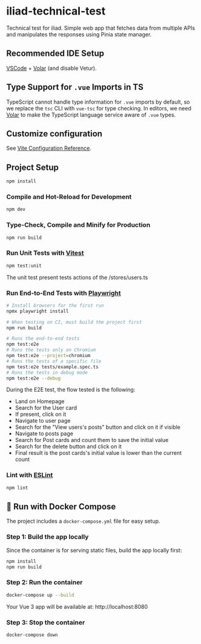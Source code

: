 # iliad-technical-test

Technical test for iliad. Simple web app that fetches data from multiple APIs and manipulates the responses using Pinia state manager.

## Recommended IDE Setup

[VSCode](https://code.visualstudio.com/) + [Volar](https://marketplace.visualstudio.com/items?itemName=Vue.volar) (and disable Vetur).

## Type Support for `.vue` Imports in TS

TypeScript cannot handle type information for `.vue` imports by default, so we replace the `tsc` CLI with `vue-tsc` for type checking. In editors, we need [Volar](https://marketplace.visualstudio.com/items?itemName=Vue.volar) to make the TypeScript language service aware of `.vue` types.

## Customize configuration

See [Vite Configuration Reference](https://vite.dev/config/).

## Project Setup

```sh
npm install
```

### Compile and Hot-Reload for Development

```sh
npm dev
```

### Type-Check, Compile and Minify for Production

```sh
npm run build
```

### Run Unit Tests with [Vitest](https://vitest.dev/)

```sh
npm test:unit
```

The unit test present tests actions of the /stores/users.ts

### Run End-to-End Tests with [Playwright](https://playwright.dev)

```sh
# Install browsers for the first run
npmx playwright install

# When testing on CI, must build the project first
npm run build

# Runs the end-to-end tests
npm test:e2e
# Runs the tests only on Chromium
npm test:e2e --project=chromium
# Runs the tests of a specific file
npm test:e2e tests/example.spec.ts
# Runs the tests in debug mode
npm test:e2e --debug
```

During the E2E test, the flow tested is the following:

- Land on Homepage
- Search for the User card
- If present, click on it
- Navigate to user page
- Search for the "View users's posts" button and click on it if visible
- Navigate to posts page
- Search for Post cards and count them to save the initial value
- Search for the delete button and click on it
- Final result is the post cards's initial value is lower than the current count

### Lint with [ESLint](https://eslint.org/)

```sh
npm lint
```

## 🐳 Run with Docker Compose

The project includes a `docker-compose.yml` file for easy setup.

### Step 1: Build the app locally

Since the container is for serving static files, build the app locally first:

```bash
npm install
npm run build
```

### Step 2: Run the container

```bash
docker-compose up --build
```

Your Vue 3 app will be available at: http://localhost:8080

### Step 3: Stop the container

```bash
docker-compose down
```
